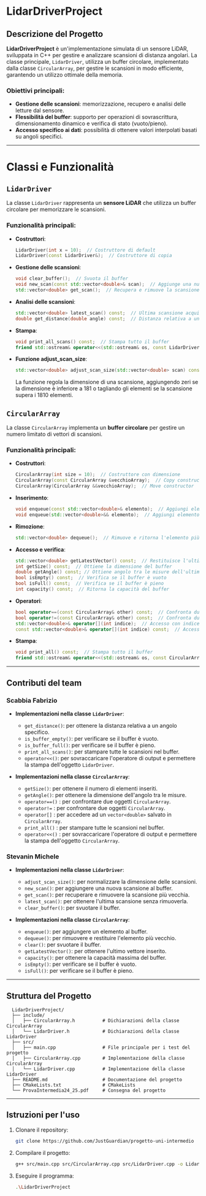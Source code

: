 # LidarDriverProject

## Descrizione del Progetto
**LidarDriverProject** è un'implementazione simulata di un sensore LiDAR, sviluppata in C++ per gestire e analizzare scansioni di distanza angolari. 
La classe principale, `LidarDriver`, utilizza un buffer circolare, implementato dalla classe `CircularArray`, 
per gestire le scansioni in modo efficiente, garantendo un utilizzo ottimale della memoria.

### Obiettivi principali:
- **Gestione delle scansioni**: memorizzazione, recupero e analisi delle letture dal sensore.
- **Flessibilità del buffer**: supporto per operazioni di sovrascrittura, dimensionamento dinamico e verifica di stato (vuoto/pieno).
- **Accesso specifico ai dati**: possibilità di ottenere valori interpolati basati su angoli specifici.

---

# Classi e Funzionalità

## `LidarDriver`
La classe `LidarDriver` rappresenta un **sensore LiDAR** che utilizza un buffer circolare per memorizzare le scansioni.

### Funzionalità principali:

- **Costruttori**:
  ```cpp
  LidarDriver(int x = 10);  // Costruttore di default
  LidarDriver(const LidarDriver&);  // Costruttore di copia

- **Gestione delle scansioni**:
  ```cpp
  void clear_buffer();  // Svuota il buffer
  void new_scan(const std::vector<double>& scan);  // Aggiunge una nuova scansione al buffer
  std::vector<double> get_scan();  // Recupera e rimuove la scansione più vecchia
  
- **Analisi delle scansioni**:
  ```cpp
  std::vector<double> latest_scan() const;  // Ultima scansione acquisita senza rimuoverla
  double get_distance(double angle) const;  // Distanza relativa a un angolo specifico
  
- **Stampa**:
  ```cpp
  void print_all_scans() const;  // Stampa tutto il buffer
  friend std::ostream& operator<<(std::ostream& os, const LidarDriver& driver);  // Stampa l'ultima lista dati inserita

- **Funzione adjust_scan_size**:
  ```cpp
  std::vector<double> adjust_scan_size(std::vector<double> scan) const;  // Normalizza la scansione a dimensioni tra 181 e 1810
  ```
  La funzione regola la dimensione di una scansione, aggiungendo zeri se la dimensione è inferiore a 181 o tagliando gli elementi se la scansione supera i 1810 elementi.


## `CircularArray`
La classe `CircularArray` implementa un **buffer circolare** per gestire un numero limitato di vettori di scansioni.

### Funzionalità principali:

- **Costruttori**:
  ```cpp
  CircularArray(int size = 10);  // Costruttore con dimensione
  CircularArray(const CircularArray &vecchioArray);  // Copy constructor
  CircularArray(CircularArray &&vecchioArray);  // Move constructor

- **Inserimento**:
  ```cpp
  void enqueue(const std::vector<double>& elemento);  // Aggiungi elemento al buffer
  void enqueue(std::vector<double>&& elemento);  // Aggiungi elemento al buffer (move)

- **Rimozione**:
  ```cpp
  std::vector<double> dequeue();  // Rimuove e ritorna l'elemento più vecchio

- **Accesso e verifica**:
  ```cpp
  std::vector<double> getLatestVector() const;  // Restituisce l'ultimo vettore inserito
  int getSize() const;  // Ottiene la dimensione del buffer
  double getAngle() const; // Ottiene angolo tra le misure dell'ultimo vettore inserito
  bool isEmpty() const;  // Verifica se il buffer è vuoto
  bool isFull() const;  // Verifica se il buffer è pieno
  int capacity() const;  // Ritorna la capacità del buffer

- **Operatori**:
  ```cpp
  bool operator==(const CircularArray& other) const;  // Confronta due CircularArray per uguaglianza
  bool operator!=(const CircularArray& other) const;  // Confronta due CircularArray per disuguaglianza
  std::vector<double>& operator[](int indice);  // Accesso con indice relativo
  const std::vector<double>& operator[](int indice) const;  // Accesso con indice relativo (const)

- **Stampa**:
  ```cpp
  void print_all() const;  // Stampa tutto il buffer
  friend std::ostream& operator<<(std::ostream& os, const CircularArray& array);  // Stampa l'ultima lista dati inserita
  
---

## Contributi del team

### Scabbia Fabrizio
- **Implementazioni nella classe `LidarDriver`**:
  - `get_distance()`: per ottenere la distanza relativa a un angolo specifico.
  - `is_buffer_empty()`: per verificare se il buffer è vuoto.
  - `is_buffer_full()`: per verificare se il buffer è pieno.
  - `print_all_scans()`: per stampare tutte le scansioni nel buffer.
  - `operator<<()`: per sovraccaricare l'operatore di output e permettere la stampa dell'oggetto `LidarDriver`.
  

- **Implementazioni nella classe `CircularArray`**:
  - `getSize()`: per ottenere il numero di elementi inseriti.
  - `getAngle()`: per ottenere la dimensione dell'angolo tra le misure.
  - `operator==()` : per confrontare due oggetti `CircularArray`.
  - `operator!=` : per confrontare due oggetti `CircularArray`.
  - `operator[]` : per accedere ad un `vector<double>` salvato in `CircularArray`.
  - `print_all()` : per stampare tutte le scansioni nel buffer.
  - `operator<<()` : per sovraccaricare l'operatore di output e permettere la stampa dell'oggetto `CircularArray`.
  
### Stevanin Michele
- **Implementazioni nella classe `LidarDriver`**:
  - `adjust_scan_size()`: per normalizzare la dimensione delle scansioni.
  - `new_scan()`: per aggiungere una nuova scansione al buffer.
  - `get_scan()`: per recuperare e rimuovere la scansione più vecchia.
  - `latest_scan()`: per ottenere l'ultima scansione senza rimuoverla.
  - `clear_buffer()`: per svuotare il buffer.

- **Implementazioni nella classe `CircularArray`**:
  - `enqueue()`: per aggiungere un elemento al buffer.
  - `dequeue()`: per rimuovere e restituire l'elemento più vecchio.
  - `clear()`: per svuotare il buffer.
  - `getLatestVector()`: per ottenere l'ultimo vettore inserito.
  - `capacity()`: per ottenere la capacità massima del buffer.
  - `isEmpty()`: per verificare se il buffer è vuoto.
  - `isFull()`: per verificare se il buffer è pieno.
  
---

## Struttura del Progetto
  ```plaintext
    LidarDriverProject/
    ├── include/
    │   ├── CircularArray.h          # Dichiarazioni della classe CircularArray
    │   └── LidarDriver.h            # Dichiarazioni della classe LidarDriver
    ├── src/
    │   ├── main.cpp                 # File principale per i test del progetto
    │   ├── CircularArray.cpp        # Implementazione della classe CircularArray
    │   └── LidarDriver.cpp          # Implementazione della classe LidarDriver
    ├── README.md                    # Documentazione del progetto
    ├── CMakeLists.txt               # CMakeLists
    └── ProvaIntermedia24_25.pdf     # Consegna del progetto
  ```

---

## Istruzioni per l'uso
1. Clonare il repository:
   ```bash
   git clone https://github.com/JustGuardian/progetto-uni-intermedio
   
2. Compilare il progetto:
   ```bash
   g++ src/main.cpp src/CircularArray.cpp src/LidarDriver.cpp -o LidarDriverProject

3. Eseguire il programma:
   ```bash
   .\LidarDriverProject
